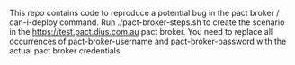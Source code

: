 This repo contains code to reproduce a potential bug in the pact broker / can-i-deploy command.
Run ./pact-broker-steps.sh to create the scenario in the https://test.pact.dius.com.au pact broker. You need to replace all occurrences of pact-broker-username and pact-broker-password with the actual pact broker credentials.
